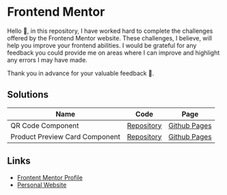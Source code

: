 # Frontend Mentor

Hello 👋, in this repository, I have worked hard to complete the challenges offered by the Frontend Mentor website. These challenges, I believe, will help you improve your frontend abilities. I would be grateful for any feedback you could provide me on areas where I can improve and highlight any errors I may have made.

Thank you in advance for your valuable feedback 🥳.

## Solutions

| Name | Code | Page |
| - | - | - |
| QR Code Component | [Repository](qr-code-component/) | [Github Pages](https://bthnorhan.github.io/frontend-mentor/qr-code-component/) |
| Product Preview Card Component | [Repository](product-preview-card-component/) | [Github Pages](https://bthnorhan.github.io/frontend-mentor/product-preview-card-component/) |

## Links

- [Frontent Mentor Profile](https://www.frontendmentor.io/profile/bthnorhan)
- [Personal Website](https://batuhanorhan.com)

